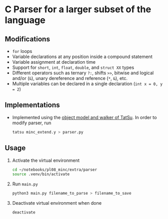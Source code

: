 # C Parser for a larger subset of the language

## Modifications
- `for` loops
- Variable declarations at any position inside a compound statement
- Variable assignment at declaration time
- Support for `short`, `int`, `float`, `double`, and `struct XX` types
- Different operators such as ternary `?:`, shifts `>>`, bitwise and logical and/or (`&`), unary dereference and reference (`*`, `&`), etc.
- Multiple variables can be declared in a single declaration (`int x = 0, y = 2`)

## Implementations
- Implemented using the [object model and walker of TatSu](https://tatsu.readthedocs.io/en/stable/mini-tutorial.html). In order to modify parser, run
    ```sh
    tatsu minc_extend.y > parser.py
    ```

## Usage
1. Activate the virtual environment
    ```sh
    cd ~/notebooks/pl08_minc/extra/parser
    source .venv/bin/activate
    ```

2. Run `main.py`
    ```sh
    python3 main.py filename_to_parse > filename_to_save
    ```

3. Deactivate virtual environment when done
    ```sh
    deactivate
    ```